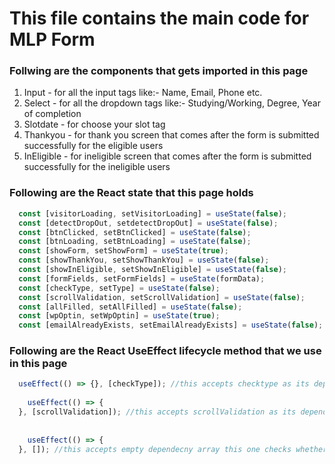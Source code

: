 # This file contains the main code for MLP Form

### Follwing are the components that gets imported in this page

1. Input - for all the input tags like:- Name, Email, Phone etc.
2. Select - for all the dropdown tags like:- Studying/Working, Degree, Year of completion
3. Slotdate - for choose your slot tag
4. Thankyou - for thank you screen that comes after the form is submitted successfully for the eligible users
5. InEligible - for ineligible  screen that comes after the form is submitted successfully for the ineligible users


### Following are the React state that this page holds 

```javascript
  const [visitorLoading, setVisitorLoading] = useState(false);
  const [detectDropOut, setdetectDropOut] = useState(false);
  const [btnClicked, setBtnClicked] = useState(false);
  const [btnLoading, setBtnLoading] = useState(false);
  const [showForm, setShowForm] = useState(true);
  const [showThankYou, setShowThankYou] = useState(false);
  const [showInEligible, setShowInEligible] = useState(false);
  const [formFields, setFormFields] = useState(formData);
  const [checkType, setType] = useState(false);
  const [scrollValidation, setScrollValidation] = useState(false);
  const [allFilled, setAllFilled] = useState(false);
  const [wpOptin, setWpOptin] = useState(true);
  const [emailAlreadyExists, setEmailAlreadyExists] = useState(false);
```

### Following are the React UseEffect lifecycle method that we use in this page

```javascript
  useEffect(() => {}, [checkType]); //this accepts checktype as its dependency and this checks for the type of user whether they studying or working or something else
  
    useEffect(() => {
  }, [scrollValidation]); //this accepts scrollValidation as its dependency and this one checks which input to scroll to when left empty by the user
  
  
    useEffect(() => {
  }, []); //this accepts empty dependecny array this one checks whether we already have a users information or not when they have their email id on the url'
  
  

```
